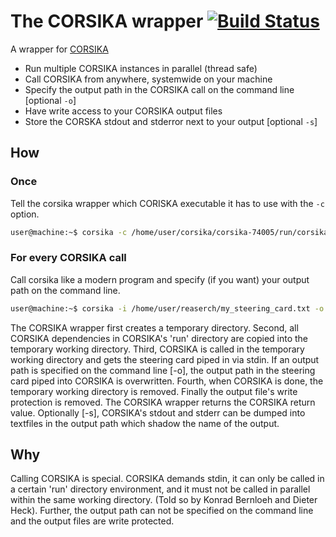 # The CORSIKA wrapper [![Build Status](https://travis-ci.org/fact-project/corsika_wrapper.svg?branch=master)](https://travis-ci.org/fact-project/corsika_wrapper)

A wrapper for [CORSIKA](https://www.ikp.kit.edu/corsika/)
- Run multiple CORSIKA instances in parallel (thread safe)
- Call CORSIKA from anywhere, systemwide on your machine
- Specify the output path in the CORSIKA call on the command line [optional `-o`]
- Have write access to your CORSIKA output files
- Store the CORSKA stdout and stderror next to your output [optional `-s`]

## How
### Once
Tell the corsika wrapper which CORISKA executable it has to use with the `-c` option.
```bash
user@machine:~$ corsika -c /home/user/corsika/corsika-74005/run/corsika74005Linux_QGSII_urqmd
```

### For every CORSIKA call
Call corsika like a modern program and specify (if you want) your output path on the command line.
```bash
user@machine:~$ corsika -i /home/user/reaserch/my_steering_card.txt -o /home/user/results/my_run.evtio
```

The CORSIKA wrapper first creates a temporary directory. Second, all CORSIKA dependencies in CORSIKA's 'run' directory are copied into the temporary working directory. Third, CORSIKA is called in the temporary working directory and gets the steering card piped in via stdin. If an output path is specified on the command line [-o], the output path in the steering card piped into CORSIKA is overwritten. Fourth, when CORSIKA is done, the temporary working directory is removed. Finally the output file's write protection is removed. The CORSIKA wrapper returns the CORSIKA return value. Optionally [-s], CORSIKA's stdout and stderr can be dumped into textfiles in the output path which shadow the name of the output.

## Why
Calling CORSIKA is special. CORSIKA demands stdin, it can only be called in a certain 'run' directory environment, and it must not be called in parallel within the same working directory. (Told so by Konrad Bernloeh and Dieter Heck).
Further, the output path can not be specified on the command line and the output files are write protected.

